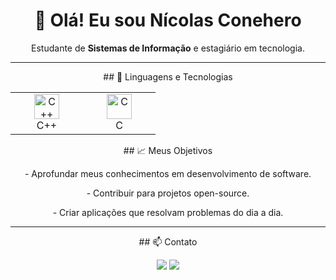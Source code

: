<h1 align="center">👋 Olá! Eu sou Nícolas Conehero</h1>

<p align="center">
  Estudante de <strong>Sistemas de Informação</strong> e estagiário em tecnologia.
</p>

---
<p align="center">
## 🚀 Linguagens e Tecnologias
</p>

<table align="center">
  <tr>
    <td align="center" width="100">
      <img src="https://cdn.jsdelivr.net/gh/devicons/devicon/icons/cplusplus/cplusplus-original.svg" width="40" alt="C++">
      <br>C++
    </td>
    <td align="center" width="100">
      <img src="https://cdn.jsdelivr.net/gh/devicons/devicon/icons/c/c-original.svg" width="40" alt="C">
      <br>C
    </td>
  </tr>
</table>
<p align="center">
## 📈 Meus Objetivos
</p>
<p align="center">
- Aprofundar meus conhecimentos em desenvolvimento de software.
</p>
<p align="center">
- Contribuir para projetos open-source.
</p>
<p align="center">
- Criar aplicações que resolvam problemas do dia a dia.
</p>

---
<p align="center">
## 📫 Contato
</p>

<p align="center">
  <a href="https://www.linkedin.com/in/nicolas-conehero" target="_blank"><img src="https://img.shields.io/badge/-LinkedIn-blue?style=for-the-badge&logo=LinkedIn&logoColor=white" /></a>
  <a href="mailto:nicolaslgconehero13@gmail.com"><img src="https://img.shields.io/badge/-Email-red?style=for-the-badge&logo=Gmail&logoColor=white" /></a>
</p>
<!---
Conehero-Nicolas/Conehero-Nicolas is a ✨ special ✨ repository because its `README.md` (this file) appears on your GitHub profile.
You can click the Preview link to take a look at your changes.
--->
